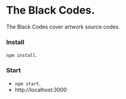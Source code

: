# The Black Codes.

The Black Codes cover artwork source codes.

### Install

`npm install`.

### Start

- `npm start`.
- http://localhost:3000

